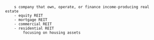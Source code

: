  
        s company that own, operate, or finance income-producing real estate
        - equity REIT
        - mortgage REIT
        - commercial REIT
        - residential REIT
            focusing on housing assets